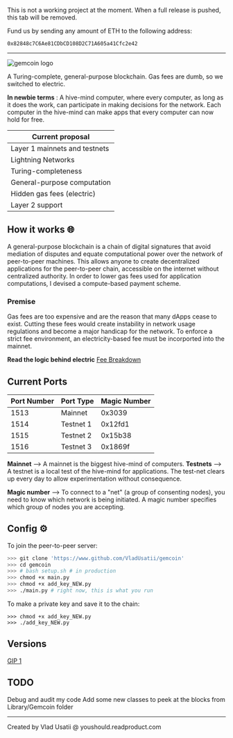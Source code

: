 
This is not a working project at the moment. When a full release is pushed, this tab will be removed.

Fund us by sending any amount of ETH to the following address:

```0x82848c7C6Ae81CDbCD108D2C71A605a41Cfc2e42```

----

![gemcoin logo](https://github.com/vladusatii/gemcoin/blob/main/aprilGemcoinLogo.png?raw=true)

A Turing-complete, general-purpose blockchain. Gas fees are dumb, so we switched to electric.

**In newbie terms** : A hive-mind computer, where every computer, as long as it does the work, can participate in making decisions for the network. Each computer in the hive-mind can make apps that every computer can now hold for free.

| Current proposal				|
| ----------------------------- |
| Layer 1 mainnets and testnets |
| Lightning Networks			|
| Turing-completeness			|
| General-purpose computation	|
| Hidden gas fees (electric)	|
| Layer 2 support				|

## How it works 🌐

A general-purpose blockchain is a chain of digital signatures that avoid mediation of disputes and equate computational power over the network of peer-to-peer machines. This allows anyone to create decentralized applications for the peer-to-peer chain, accessible on the internet without centralized authority. In order to lower gas fees used for application computations, I devised a compute-based payment scheme.

### Premise

Gas fees are too expensive and are the reason that many dApps cease to exist. Cutting these fees would create instability in network usage regulations and become a major handicap for the network. To enforce a strict fee environment, an electricity-based fee must be incorported into the mainnet.

**Read the logic behind electric** [Fee Breakdown](https://github.com/VladUsatii/gemcoin/blob/main/docs/FEE.md)

## Current Ports

| Port Number	| Port Type	| Magic Number |
| ------------- | --------- | ------------ |
| 1513			| Mainnet	| 0x3039       |
| 1514			| Testnet 1	| 0x12fd1      |
| 1515			| Testnet 2	| 0x15b38      |
| 1516			| Testnet 3	| 0x1869f      |

**Mainnet** --> A mainnet is the biggest hive-mind of computers.
**Testnets** --> A testnet is a local test of the hive-mind for applications. The test-net clears up every day to allow experimentation without consequence.

**Magic number** --> To connect to a "net" (a group of consenting nodes), you need to know which network is being initiated. A magic number specifies which group of nodes you are accepting.

## Config ⚙️

To join the peer-to-peer server:

```bash
>>> git clone 'https://www.github.com/VladUsatii/gemcoin'
>>> cd gemcoin
>>> # bash setup.sh # in production
>>> chmod +x main.py
>>> chmod +x add_key_NEW.py
>>> ./main.py # right now, this is what you run
```

To make a private key and save it to the chain:

```
>>> chmod +x add_key_NEW.py
>>> ./add_key_NEW.py
```

## Versions

[GIP 1](https://github.com/VladUsatii/gemcoin/docs/GIP1.md)

## TODO

Debug and audit my code
Add some new classes to peek at the blocks from Library/Gemcoin folder

---

Created by Vlad Usatii @ youshould.readproduct.com
